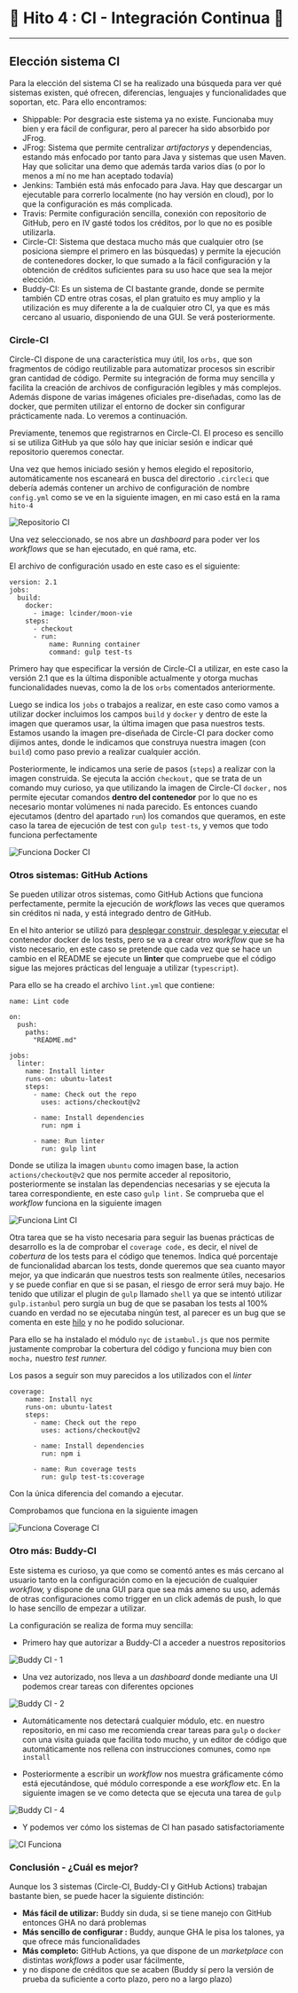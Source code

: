 
# :scroll: Hito 4 : CI - Integración Continua :scroll:

***


## Elección sistema CI

Para la elección del sistema CI se ha realizado una búsqueda para ver qué sistemas existen, qué ofrecen, diferencias, 
lenguajes y funcionalidades que soportan, etc.
Para ello encontramos:
- Shippable: Por desgracia este sistema ya no existe. Funcionaba muy bien y era fácil de configurar, pero
al parecer ha sido absorbido por JFrog.
- JFrog: Sistema que permite centralizar _artifactorys_ y dependencias, estando más enfocado por tanto
para Java y sistemas que usen Maven. Hay que solicitar una demo que además tarda varios días (o por lo menos
a mí no me han aceptado todavía)
- Jenkins: También está más enfocado para Java. Hay que descargar un ejecutable para correrlo
localmente (no hay versión en cloud), por lo que la configuración es más complicada.
- Travis: Permite configuración sencilla, conexión con repositorio de GitHub, pero
en IV gasté todos los créditos, por lo que no es posible utilizarla.
- Circle-CI: Sistema que destaca mucho más que cualquier otro (se posiciona siempre el primero en las búsquedas)
y permite la ejecución de contenedores docker, lo que sumado a la fácil configuración y la obtención de créditos
suficientes para su uso hace que sea la mejor elección.
- Buddy-CI: Es un sistema de CI bastante grande, donde se permite también CD
entre otras cosas, el plan gratuito es muy amplio y la utilización es muy diferente
a la de cualquier otro CI, ya que es más cercano al usuario, disponiendo de una GUI. Se verá posteriormente.

### Circle-CI
Circle-CI dispone de una característica muy útil, los `orbs,` que son fragmentos de código reutilizable
para automatizar procesos sin escribir gran cantidad de código. Permite su integración de forma muy sencilla
y facilita la creación de archivos de configuración legibles y más complejos. Además 
dispone de varias imágenes oficiales pre-diseñadas, como las de docker, que permiten utilizar el entorno de
docker sin configurar prácticamente nada. Lo veremos a continuación.

Previamente, tenemos que registrarnos en Circle-CI. El proceso es sencillo si se utiliza GitHub ya que
sólo hay que iniciar sesión e indicar qué repositorio queremos conectar.

Una vez que hemos iniciado sesión y hemos elegido el repositorio, automáticamente nos escaneará en busca
del directorio `.circleci` que debería además contener un archivo de configuración de nombre `config.yml`
como se ve en la siguiente imagen, en mi caso está en la rama `hito-4`

![Repositorio CI](https://github.com/LCinder/Moon-vie/blob/master/docs/img/circleci-1.PNG)


Una vez seleccionado, se nos abre un _dashboard_ para poder ver los _workflows_ que se han ejecutado,
en qué rama, etc.

El archivo de configuración usado en este caso es el siguiente:

```
version: 2.1
jobs:
  build:
    docker:
      - image: lcinder/moon-vie
    steps:
      - checkout
      - run:
          name: Running container
          command: gulp test-ts
```

Primero hay que especificar la versión de Circle-CI a utilizar, en este caso la versión 2.1
que es la última disponible actualmente y otorga muchas funcionalidades nuevas, como la de los `orbs` comentados
anteriormente.

Luego se indica los `jobs` o trabajos a realizar, en este caso como vamos a utilizar docker
incluimos los campos `build` y `docker` y dentro de este la imagen que queramos usar, la última
imagen que pasa nuestros tests. Estamos usando la imagen pre-diseñada de Circle-CI para docker como dijimos antes, 
donde le indicamos que construya nuestra imagen (con `build`) como paso previo a realizar cualquier acción.

Posteriormente, le indicamos una serie de pasos (`steps`) a realizar con la imagen construida.
Se ejecuta la acción `checkout,` que se trata de un comando muy curioso, ya que utilizando 
la imagen de Circle-CI `docker,` nos permite ejecutar comandos **dentro del contenedor** por lo que
no es necesario montar volúmenes ni nada parecido. Es entonces cuando ejecutamos (dentro del apartado `run`)
los comandos que queramos, en este caso la tarea de ejecución de test con `gulp test-ts`, y vemos que 
todo funciona perfectamente


![Funciona Docker CI](https://github.com/LCinder/Moon-vie/blob/master/docs/img/circleci-funciona.PNG)

### Otros sistemas: GitHub Actions

Se pueden utilizar otros sistemas, como GitHub Actions que funciona perfectamente, permite la ejecución
de _workflows_ las veces que queramos sin créditos ni nada, y está integrado dentro de GitHub.

En el hito anterior se utilizó para
[desplegar construir, desplegar y ejecutar](https://github.com/LCinder/Moon-vie/runs/4250487253?check_suite_focus=true#step:7:26)
el contenedor docker de los tests, pero se va a crear otro _workflow_ que se ha visto necesario, 
en este caso se pretende que cada vez que se hace un cambio en el README se ejecute un **linter** que compruebe
que el código sigue las mejores prácticas del lenguaje a utilizar (`typescript`).

Para ello se ha creado el archivo `lint.yml` que contiene:
```
name: Lint code

on:
  push:
    paths:
      "README.md"

jobs:
  linter:
    name: Install linter
    runs-on: ubuntu-latest
    steps:
      - name: Check out the repo
        uses: actions/checkout@v2

      - name: Install dependencies
        run: npm i

      - name: Run linter
        run: gulp lint
```

Donde se utiliza la imagen `ubuntu` como imagen base, la action `actions/checkout@v2` que
nos permite acceder al repositorio, posteriormente se instalan las dependencias necesarias y se
ejecuta la tarea correspondiente, en este caso `gulp lint.` Se comprueba que el _workflow_ funciona en la siguiente imagen


![Funciona Lint CI](https://github.com/LCinder/Moon-vie/blob/master/docs/img/lint-ci-funciona.png)


Otra tarea que se ha visto necesaria para seguir las buenas prácticas de desarrollo es la de comprobar
el `coverage code,` es decir, el nivel de _cobertura_ de los tests para el código que tenemos.
Indica qué porcentaje de funcionalidad abarcan los tests, donde queremos que sea cuanto mayor mejor,
ya que indicarán que nuestros tests son realmente útiles, necesarios y se puede confiar en que si se pasan, 
el riesgo de error será muy bajo. He tenido que utilizar el plugin de `gulp` llamado
`shell` ya que se intentó utilizar `gulp.istanbul` pero surgía un bug de que se
pasaban los tests al 100% cuando en verdad no se ejecutaba ningún test, al parecer es un
bug que se comenta en este [hilo](https://github.com/SBoudrias/gulp-istanbul/issues/37) y no he podido solucionar.

Para ello se ha instalado el módulo `nyc` de `istambul.js` que nos permite justamente comprobar
la cobertura del código y funciona muy bien con `mocha,` nuestro _test runner._

Los pasos a seguir son muy parecidos a los utilizados con el _linter_

```
coverage:
    name: Install nyc
    runs-on: ubuntu-latest
    steps:
      - name: Check out the repo
        uses: actions/checkout@v2

      - name: Install dependencies
        run: npm i

      - name: Run coverage tests
        run: gulp test-ts:coverage
```

Con la única diferencia del comando a ejecutar.

Comprobamos que funciona en la siguiente imagen

![Funciona Coverage CI](https://github.com/LCinder/Moon-vie/blob/master/docs/img/coverageg-ci-funciona.PNG)


### Otro más: Buddy-CI

Este sistema es curioso, ya que como se comentó antes es más cercano al usuario
tanto en la configuración como en la ejecución de cualquier _workflow,_ y dispone
de una GUI para que sea más ameno su uso, además de otras configuraciones como trigger en un click además
de push, lo que lo hase sencillo de empezar a utilizar.

La configuración se realiza de forma muy sencilla:
- Primero hay que autorizar a Buddy-CI a acceder a nuestros repositorios

![Buddy CI - 1](https://github.com/LCinder/Moon-vie/blob/master/docs/img/buddy-1.PNG)

- Una vez autorizado, nos lleva a un _dashboard_ donde mediante una UI podemos crear tareas con diferentes opciones

![Buddy CI - 2](https://github.com/LCinder/Moon-vie/blob/master/docs/img/buddy-2.PNG)

- Automáticamente nos detectará cualquier módulo, etc. en nuestro repositorio, en mi caso
me recomienda crear tareas para `gulp` o `docker` con una visita guiada que facilita todo mucho,
y un editor de código que automáticamente nos rellena con instrucciones comunes, como `npm install`

- Posteriormente a escribir un _workflow_ nos muestra gráficamente cómo está ejecutándose, 
qué módulo corresponde a ese _workflow_ etc. En la siguiente imagen se ve como detecta que se ejecuta una
tarea de `gulp`



![Buddy CI - 4](https://github.com/LCinder/Moon-vie/blob/master/docs/img/buddy-4.PNG)

- Y podemos ver cómo los sistemas de CI han pasado satisfactoriamente


![CI Funciona](https://github.com/LCinder/Moon-vie/blob/master/docs/img/ci-funciona.PNG)

### Conclusión - ¿Cuál es mejor?
Aunque los 3 sistemas (Circle-CI, Buddy-CI y GitHub Actions) trabajan bastante bien,
se puede hacer la siguiente distinción:

- **Más fácil de utilizar:** Buddy sin duda, si se tiene manejo con GitHub entonces GHA no dará problemas
- **Más sencillo de configurar :** Buddy, aunque GHA le pisa los talones, ya que ofrece más funcionalidades
- **Más completo:** GitHub Actions, ya que dispone de un _marketplace_ con distintas _workflows_ a poder usar fácilmente,
- y no dispone de créditos que se acaben (Buddy sí pero la versión de prueba da suficiente a corto plazo, pero no a largo plazo)